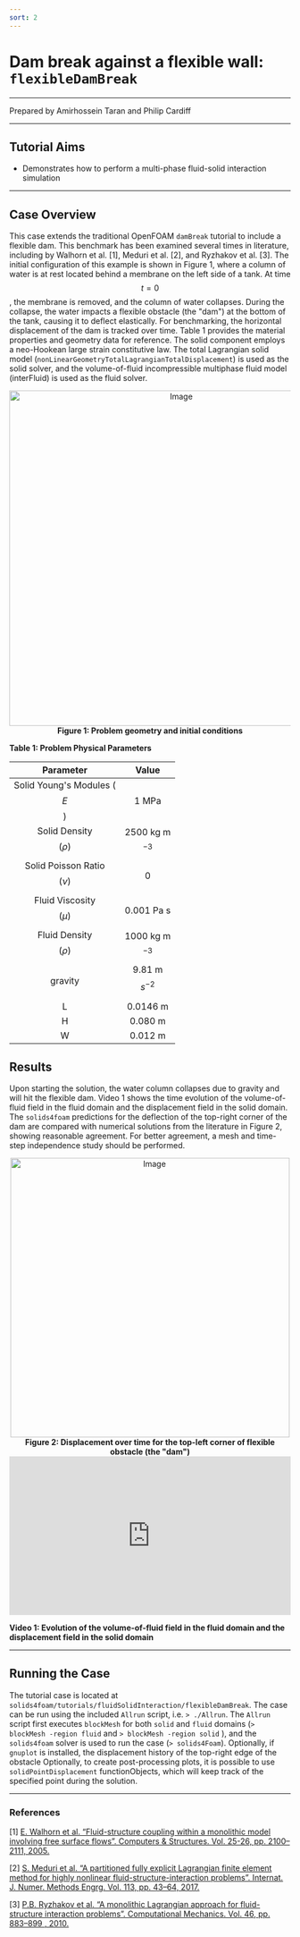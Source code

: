 ```yaml
---
sort: 2
---
```


# Dam break against a flexible wall: `flexibleDamBreak`

---

Prepared by Amirhossein Taran and Philip Cardiff

---

## Tutorial Aims

- Demonstrates how to perform a multi-phase fluid-solid interaction simulation

---

## Case Overview

This case extends the traditional OpenFOAM `damBreak` tutorial to include a flexible dam. This benchmark has been examined several times in literature, including by Walhorn et al. [1], Meduri et al. [2], and Ryzhakov et al. [3]. The initial configuration of this example is shown in Figure 1, where a column of water is at rest located behind a membrane on the left side of a tank. At time $$t = 0$$, the membrane is removed, and the column of water collapses. During the collapse, the water impacts a flexible obstacle (the "dam") at the bottom of the tank, causing it to deflect elastically. For benchmarking, the horizontal displacement of the dam is tracked over time. Table 1 provides the material properties and geometry data for reference. The solid component employs a neo-Hookean large strain constitutive law. The total Lagrangian solid model (`nonLinearGeometryTotalLagrangianTotalDisplacement`) is used as the solid solver, and the volume-of-fluid incompressible multiphase fluid model (interFluid) is used as the fluid solver.

<div style="text-align: center;">
  <img src="./images/flexibleDamBreak-geometry.png" alt="Image" width="600">
    <figcaption>
     <strong>Figure 1: Problem geometry and initial conditions </strong>
    </figcaption>
</div>


**Table 1: Problem Physical Parameters**

| Parameter   | Value    |
| :-----: | :---: |
| Solid Young's Modules ($$E$$) | 1 MPa  |
| Solid Density $$(\rho)$$ | 2500 kg m$$^{-3}$$ |
| Solid Poisson Ratio $$(\nu)$$ | 0   |
| Fluid Viscosity$$(\mu)$$ | 0.001 Pa s  |
| Fluid Density $$(\rho)$$ | 1000 kg m$$^{-3}$$ |
| gravity | 9.81  m $$s^{-2}$$ |
| L | 0.0146 m   |
| H | 0.080 m   |
| W | 0.012 m   |

## Results

Upon starting the solution, the water column collapses due to gravity and will hit the flexible dam. Video 1 shows the time evolution of the volume-of-fluid field in the fluid domain and the displacement field in the solid domain. The `solids4foam` predictions for the deflection of the top-right corner of the dam are compared with numerical solutions from the literature in Figure 2, showing reasonable agreement. For better agreement, a mesh and time-step independence study should be performed.

<div style="text-align: center;">
  <img src="./images/flexibleDamBreak-plot.pdf" alt="Image" width="500">
    <figcaption>
     <strong>Figure 2: Displacement over time for the top-left corner of flexible obstacle (the "dam") 	</strong>
    </figcaption>
</div>


<div style="position: relative; padding-bottom: 56.25%; height: 0; overflow: hidden; max-width: 100%; height: auto;">
  <iframe src="https://www.youtube.com/embed/Ttmvg7r9MJg?si=Y4mabkGgYqbgJdYV" frameborder="0" style="position: absolute; top: 0; left: 0; width: 100%; height: 100%;" allowfullscreen></iframe>
</div>

**Video 1: Evolution of the volume-of-fluid field in the fluid domain and the displacement field in the solid domain**




---

## Running the Case

The tutorial case is located at `solids4foam/tutorials/fluidSolidInteraction/flexibleDamBreak`. The case can be run using the included `Allrun` script, i.e. `> ./Allrun`.  The `Allrun` script first executes `blockMesh` for both `solid` and `fluid` domains (`> blockMesh -region fluid` and `> blockMesh -region solid` ), and the `solids4foam` solver is used to run the case (`> solids4Foam`).  Optionally, if `gnuplot` is installed, the displacement history of the top-right edge of the obstacle
Optionally, to create post-processing plots, it is possible to use `solidPointDisplacement` functionObjects, which will keep track of the specified point during the solution.

---

### References

[1] [E. Walhorn et al. “Fluid-structure coupling within a monolithic model involving free surface flows”.
Computers & Structures. Vol. 25-26, pp. 2100–2111, 2005.](https://www.sciencedirect.com/science/article/pii/S0045794905001768)

[2] [S. Meduri et al. “A partitioned fully explicit Lagrangian finite element method for highly nonlinear
fluid-structure-interaction problems”. Internat. J. Numer. Methods Engrg. Vol. 113, pp. 43–64,
2017.](https://onlinelibrary.wiley.com/doi/abs/10.1002/nme.5602)

[3] [P.B. Ryzhakov et al. “A monolithic Lagrangian approach for fluid-structure interaction problems”.
Computational Mechanics. Vol. 46, pp. 883–899 , 2010.](https://link.springer.com/article/10.1007/s00466-010-0522-0)
